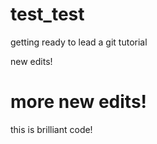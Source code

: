 # test_test
getting ready to lead a git tutorial

new edits!

# more new edits!
this is brilliant code!
